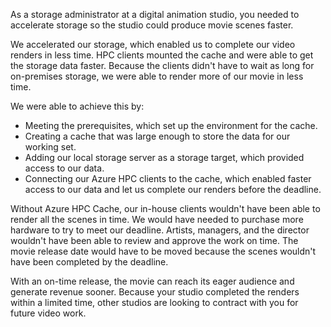 As a storage administrator at a digital animation studio, you needed to accelerate storage so the studio could produce movie scenes faster.

We accelerated our storage, which enabled us to complete our video renders in less time. HPC clients mounted the cache and were able to get the storage data faster. Because the clients didn't have to wait as long for on-premises storage, we were able to render more of our movie in less time.

We were able to achieve this by:

- Meeting the prerequisites, which set up the environment for the cache.
- Creating a cache that was large enough to store the data for our working set.
- Adding our local storage server as a storage target, which provided access to our data.
- Connecting our Azure HPC clients to the cache, which enabled faster access to our data and let us complete our renders before the deadline.

Without Azure HPC Cache, our in-house clients wouldn't have been able to render all the scenes in time. We would have needed to purchase more hardware to try to meet our deadline. Artists, managers, and the director wouldn't have been able to review and approve the work on time. The movie release date would have to be moved because the scenes wouldn't have been completed by the deadline.

With an on-time release, the movie can reach its eager audience and generate revenue sooner. Because your studio completed the renders within a limited time, other studios are looking to contract with you for future video work.
